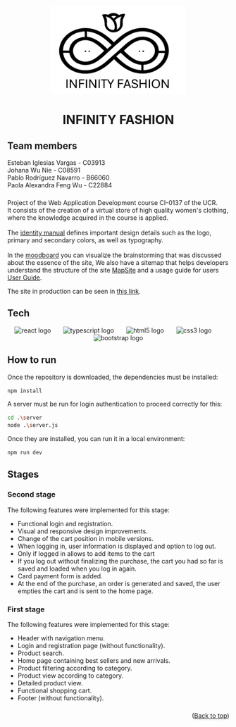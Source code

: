 <a id="readme-top"></a>

<div align="center">
  <img height="200" src="https://raw.githubusercontent.com/EstebanUCR/Infinity_Fashion/refs/heads/stage1Project/infinity_fashion/src/assets/Home/logo.png"  />
</div>

###

<h1 align="center">INFINITY FASHION</h1>

###

## Team members
Esteban Iglesias Vargas - C03913<br>
Johana Wu Nie - C08591<br>
Pablo Rodríguez Navarro - B66060<br>
Paola Alexandra Feng Wu - C22884<br>

###

Project of the Web Application Development course CI-0137 of the UCR.<br>
It consists of the creation of a virtual store of high quality women's clothing, where the knowledge acquired in the course is applied.<br><br>
The [identity manual](https://drive.google.com/file/d/1wuHNlB9XpuQO-Sg6PUW5JpCMAIztyfyt/view?usp=sharing) defines important design details such as the logo, primary and secondary colors, as well as typography.<br><br>
In the [moodboard](https://miro.com/welcomeonboard/YVJYdEhocWNNUktjNHFnUDFlVFEyd2xUUTRKTWtISXUzR1kzMDQyZ3FET2xNaUVIZlJKVWgzaWJDMDFYV1VrcXwzNDU4NzY0NTI0ODk1NjQ1ODQ0fDI=?share_link_id=804363808267) you can visualize the brainstorming that was discussed about the essence of the site, We also have a sitemap that helps developers understand the structure of the site [MapSite](https://app.diagrams.net/#G1QiA9apxC77bNKnrP6CQWWQXdFD2p6cYL) and a usage guide for users [User Guide](https://www.canva.com/design/DAGSqp_VKng/ZUG9lJQ0J3WJD2ygRNW1aA/edit).

The site in production can be seen in [this link](https://extraordinary-douhua-fdc1a5.netlify.app/).

###

## Tech
<div align="center">
  <img src="https://cdn.jsdelivr.net/gh/devicons/devicon/icons/react/react-original.svg" height="40" alt="react logo"  />
  <img width="20" />
  <img src="https://cdn.jsdelivr.net/gh/devicons/devicon/icons/typescript/typescript-original.svg" height="40" alt="typescript logo"  />
  <img width="20" />
  <img src="https://cdn.jsdelivr.net/gh/devicons/devicon/icons/html5/html5-original.svg" height="40" alt="html5 logo"  />
  <img width="20" />
  <img src="https://cdn.jsdelivr.net/gh/devicons/devicon/icons/css3/css3-original.svg" height="40" alt="css3 logo"  />
  <img width="20" />
  <img src="https://cdn.jsdelivr.net/gh/devicons/devicon/icons/bootstrap/bootstrap-original.svg" height="40" alt="bootstrap logo"  />
</div>

###

## How to run

Once the repository is downloaded, the dependencies must be installed:
```sh
npm install
```

A server must be run for login authentication to proceed correctly for this:
```sh
cd .\server
node .\server.js
```

Once they are installed, you can run it in a local environment:
```sh
npm run dev
```

###

## Stages

### Second stage 
The following features were implemented for this stage:
* Functional login and registration.
* Visual and responsive design improvements.
* Change of the cart position in mobile versions.
* When logging in, user information is displayed and option to log out.
* Only if logged in allows to add items to the cart
* If you log out without finalizing the purchase, the cart you had so far is saved and loaded when you log in again.
* Card payment form is added.
* At the end of the purchase, an order is generated and saved, the user empties the cart and is sent to the home page.


### First stage
The following features were implemented for this stage:
* Header with navigation menu.
* Login and registration page (without functionality).
* Product search.
* Home page containing best sellers and new arrivals.
* Product filtering according to category.
* Product view according to category.
* Detailed product view.
* Functional shopping cart.
* Footer (without functionality).

###

<p align="right">(<a href="#readme-top">Back to top</a>)</p>
